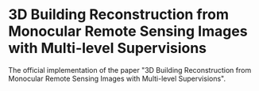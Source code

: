 # 3D Building Reconstruction from Monocular Remote Sensing Images with Multi-level Supervisions
The official implementation of the paper "3D Building Reconstruction from Monocular Remote Sensing Images with Multi-level Supervisions".
